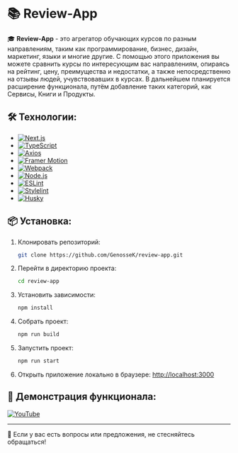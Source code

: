 # 📚 Review-App

🎓 **Review-App** - это агрегатор обучающих курсов по разным направлениям, таким как программирование, бизнес, дизайн, маркетинг, языки и многие другие. С помощью этого приложения вы можете сравнить курсы по интересующим вас направлениям, опираясь на рейтинг, цену, преимущества и недостатки, а также непосредственно на отзывы людей, учувствовавших в курсах. В дальнейшем планируется расширение функционала, путём добавление таких категорий, как Сервисы, Книги и Продукты.

## 🛠️ Технологии:

- [![Next.js](https://img.shields.io/badge/Next.js-000000?style=for-the-badge&logo=next.js&logoColor=white)](https://nextjs.org/)
- [![TypeScript](https://img.shields.io/badge/TypeScript-007ACC?style=for-the-badge&logo=typescript&logoColor=white)](https://www.typescriptlang.org/)
- [![Axios](https://img.shields.io/badge/Axios-5A29E4?style=for-the-badge&logo=axios&logoColor=white)](https://axios-http.com/)
- [![Framer Motion](https://img.shields.io/badge/Framer%20Motion-0055FF?style=for-the-badge&logo=framer&logoColor=white)](https://www.framer.com/motion/)
- [![Webpack](https://img.shields.io/badge/Webpack-8DD6F9?style=for-the-badge&logo=webpack&logoColor=black)](https://webpack.js.org/)
- [![Node.js](https://img.shields.io/badge/Node.js-339933?style=for-the-badge&logo=node.js&logoColor=white)](https://nodejs.org/)
- [![ESLint](https://img.shields.io/badge/ESLint-4B32C3?style=for-the-badge&logo=eslint&logoColor=white)](https://eslint.org/)
- [![Stylelint](https://img.shields.io/badge/Stylelint-000?style=for-the-badge&logo=stylelint&logoColor=white)](https://stylelint.io/)
- [![Husky](https://img.shields.io/badge/Husky-000000?style=for-the-badge&logo=husky&logoColor=white)](https://typicode.github.io/husky/)

## 📦 Установка:

1. Клонировать репозиторий:
   ```sh
   git clone https://github.com/GenosseK/review-app.git
   ```
2. Перейти в директорию проекта:
   ```sh
   cd review-app
   ```
3. Установить зависимости:
   ```sh
   npm install
   ```
4. Собрать проект:
   ```sh
   npm run build
   ```
5. Запустить проект:
   ```sh
   npm run start
   ```
6. Открыть приложение локально в браузере: [http://localhost:3000](http://localhost:3000)

## 🎥 Демонстрация функционала:

[![YouTube](https://img.shields.io/badge/YouTube-FF0000?style=for-the-badge&logo=youtube&logoColor=white)](https://youtu.be/tIe7bmg-dv8)

---

💬 Если у вас есть вопросы или предложения, не стесняйтесь обращаться!
